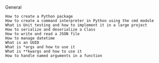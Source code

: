 General

    How to create a Python package
    How to create a command interpreter in Python using the cmd module
    What is Unit testing and how to implement it in a large project
    How to serialize and deserialize a Class
    How to write and read a JSON file
    How to manage datetime
    What is an UUID
    What is *args and how to use it
    What is **kwargs and how to use it
    How to handle named arguments in a function

